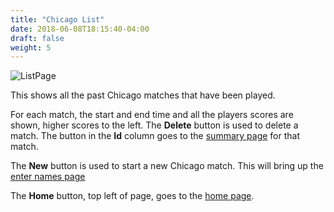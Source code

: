 ```yaml
---
title: "Chicago List"
date: 2018-06-08T18:15:40-04:00
draft: false
weight: 5
---
```


![ListPage](../images/gen/Chicago/ListPage.png)

This shows all the past Chicago matches that have been played.

For each match, the start and end time and all the players scores are shown, higher scores to the left.
The **Delete** button is used to delete a match.
The button in the **Id** column goes to the [summary page](summary.html) for that match.

The **New** button is used to start a new Chicago match.
This will bring up the [enter names page](four/names4.html)

The **Home** button, top left of page, goes to the [home page](../home.html).
